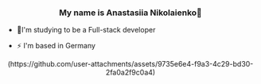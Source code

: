 ### <div align="center">My name is Anastasiia Nikolaienko🌝
</div>  
  

- 🌱I'm studying to be a Full-stack developer  
   
  

- ⚡ I'm based in Germany
<div align="center">
(https://github.com/user-attachments/assets/9735e6e4-f9a3-4c29-bd30-2fa0a2f9c0a4)
</div>
